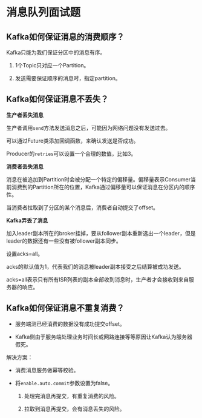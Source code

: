 # 消息队列面试题

## Kafka如何保证消息的消费顺序？

Kafka只能为我们保证分区中的消息有序。

1. 1个Topic只对应一个Partition。

2. 发送需要保证顺序的消息时，指定partition。

## Kafka如何保证消息不丢失？

**生产者丢失消息**

生产者调用`send`方法发送消息之后，可能因为网络问题没有发送过去。

可以通过Future类添加回调函数，来确认发送是否成功。

Producer的`retries`可以设置一个合理的数值，比如3。

**消费者丢失消息**

消息在被追加到Partition时会被分配一个特定的偏移量。偏移量表示Consumer当前消费到的Partition所在的位置，Kafka通过偏移量可以保证消息在分区内的顺序性。

当消费者拉取到了分区的某个消息后，消费者自动提交了offset。

**Kafka弄丢了消息**

加入leader副本所在的broker挂掉，要从follower副本重新选出一个leader，但是leader的数据还有一些没有被follower副本同步。

设置acks=all。

acks的默认值为1，代表我们的消息被leader副本接受之后结算被成功发送。

acks=all表示只有所有ISR列表的副本全部收到消息时，生产者才会接收到来自服务器的响应。

## Kafka如何保证消息不重复消费？

+ 服务端测已经消费的数据没有成功提交offset。

+ Kafka侧由于服务端处理业务时间长或网路连接等等原因让Kafka认为服务器假死。

解决方案：

+ 消费消息服务做幂等校验。

+ 将`enable.auto.commit`参数设置为false。
  
  1. 处理完消息再提交，有重复消费的风险。
  
  2. 拉取到消息再提交，会有消息丢失的风险。


